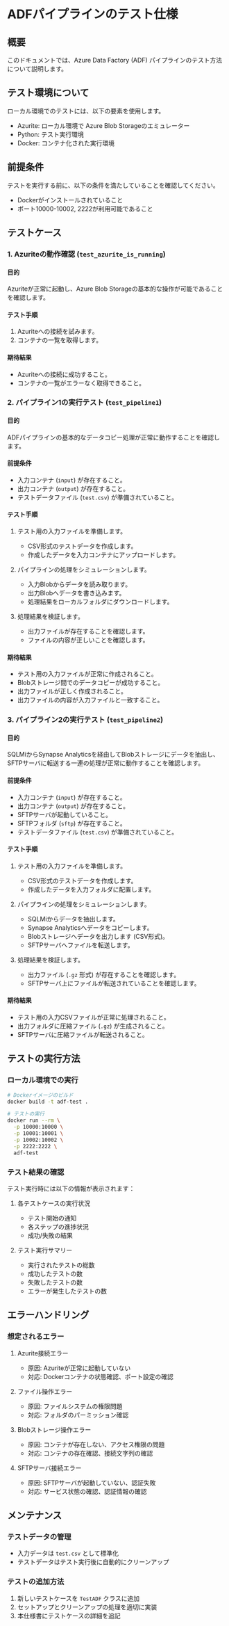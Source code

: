 # ADFパイプラインのテスト仕様

## 概要

このドキュメントでは、Azure Data Factory (ADF) パイプラインのテスト方法について説明します。

## テスト環境について

ローカル環境でのテストには、以下の要素を使用します。

- Azurite: ローカル環境で Azure Blob Storageのエミュレーター
- Python: テスト実行環境
- Docker: コンテナ化された実行環境

## 前提条件

テストを実行する前に、以下の条件を満たしていることを確認してください。

- Dockerがインストールされていること
- ポート10000-10002, 2222が利用可能であること

## テストケース

### 1. Azuriteの動作確認 (`test_azurite_is_running`)

#### 目的

Azuriteが正常に起動し、Azure Blob Storageの基本的な操作が可能であることを確認します。

#### テスト手順

1. Azuriteへの接続を試みます。
2. コンテナの一覧を取得します。

#### 期待結果

- Azuriteへの接続に成功すること。
- コンテナの一覧がエラーなく取得できること。

### 2. パイプライン1の実行テスト (`test_pipeline1`)

#### 目的

ADFパイプラインの基本的なデータコピー処理が正常に動作することを確認します。

#### 前提条件

- 入力コンテナ (`input`) が存在すること。
- 出力コンテナ (`output`) が存在すること。
- テストデータファイル (`test.csv`) が準備されていること。

#### テスト手順

1. テスト用の入力ファイルを準備します。
   - CSV形式のテストデータを作成します。
   - 作成したデータを入力コンテナにアップロードします。

2. パイプラインの処理をシミュレーションします。
   - 入力Blobからデータを読み取ります。
   - 出力Blobへデータを書き込みます。
   - 処理結果をローカルフォルダにダウンロードします。

3. 処理結果を検証します。
   - 出力ファイルが存在することを確認します。
   - ファイルの内容が正しいことを確認します。

#### 期待結果

- テスト用の入力ファイルが正常に作成されること。
- Blobストレージ間でのデータコピーが成功すること。
- 出力ファイルが正しく作成されること。
- 出力ファイルの内容が入力ファイルと一致すること。

### 3. パイプライン2の実行テスト (`test_pipeline2`)

#### 目的

SQLMiからSynapse Analyticsを経由してBlobストレージにデータを抽出し、SFTPサーバに転送する一連の処理が正常に動作することを確認します。

#### 前提条件

- 入力コンテナ (`input`) が存在すること。
- 出力コンテナ (`output`) が存在すること。
- SFTPサーバが起動していること。
- SFTPフォルダ (`sftp`) が存在すること。
- テストデータファイル (`test.csv`) が準備されていること。

#### テスト手順

1. テスト用の入力ファイルを準備します。
   - CSV形式のテストデータを作成します。
   - 作成したデータを入力フォルダに配置します。

2. パイプラインの処理をシミュレーションします。
   - SQLMiからデータを抽出します。
   - Synapse Analyticsへデータをコピーします。
   - Blobストレージへデータを出力します (CSV形式)。
   - SFTPサーバへファイルを転送します。

3. 処理結果を検証します。
   - 出力ファイル (`.gz` 形式) が存在することを確認します。
   - SFTPサーバ上にファイルが転送されていることを確認します。

#### 期待結果

- テスト用の入力CSVファイルが正常に処理されること。
- 出力フォルダに圧縮ファイル (`.gz`) が生成されること。
- SFTPサーバに圧縮ファイルが転送されること。

## テストの実行方法

### ローカル環境での実行

```bash
# Dockerイメージのビルド
docker build -t adf-test .

# テストの実行
docker run --rm \
  -p 10000:10000 \
  -p 10001:10001 \
  -p 10002:10002 \
  -p 2222:2222 \
  adf-test
```

### テスト結果の確認

テスト実行時には以下の情報が表示されます：

1. 各テストケースの実行状況
   - テスト開始の通知
   - 各ステップの進捗状況
   - 成功/失敗の結果

2. テスト実行サマリー
   - 実行されたテストの総数
   - 成功したテストの数
   - 失敗したテストの数
   - エラーが発生したテストの数

## エラーハンドリング

### 想定されるエラー

1. Azurite接続エラー
   - 原因: Azuriteが正常に起動していない
   - 対応: Dockerコンテナの状態確認、ポート設定の確認

2. ファイル操作エラー
   - 原因: ファイルシステムの権限問題
   - 対応: フォルダのパーミッション確認

3. Blobストレージ操作エラー
   - 原因: コンテナが存在しない、アクセス権限の問題
   - 対応: コンテナの存在確認、接続文字列の確認

4. SFTPサーバ接続エラー
   - 原因: SFTPサーバが起動していない、認証失敗
   - 対応: サービス状態の確認、認証情報の確認

## メンテナンス

### テストデータの管理
- 入力データは `test.csv` として標準化
- テストデータはテスト実行後に自動的にクリーンアップ

### テストの追加方法
1. 新しいテストケースを `TestADF` クラスに追加
2. セットアップとクリーンアップの処理を適切に実装
3. 本仕様書にテストケースの詳細を追記
